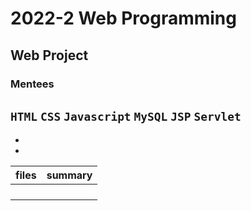 # 2022-2 Web Programming
## Web Project
### Mentees

`HTML` `CSS` `Javascript` `MySQL` `JSP` `Servlet`
- 
- 
- 


| files | summary |
|---|---|
|  |  |
|  |  |
|  |  |
|  |  |

